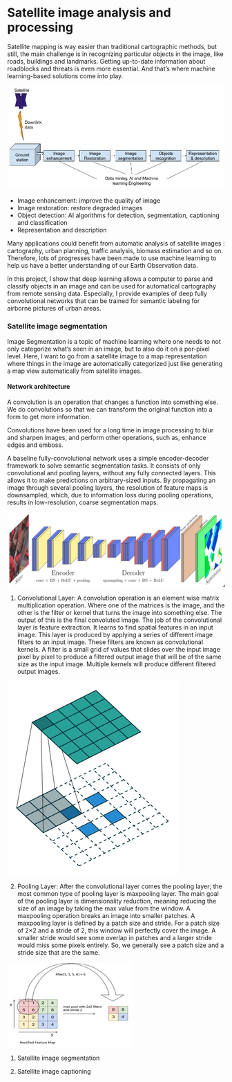 # Satellite image analysis and processing

Satellite mapping is way easier than traditional cartographic methods, but still, the main challenge is in recognizing particular objects in the image, like roads, buildings and landmarks. Getting up-to-date information about roadblocks and threats is even more essential. And that’s where machine learning-based solutions come into play.

![](images/block_diagram2.jpg)

- Image enhancement: improve the quality of image
- Image restoration: restore degraded images
- Object detection: AI algorithms for detection, segmentation, captioning and classification
- Representation and description

Many applications could benefit from automatic analysis of satellite images : cartography, urban planning, traffic analysis, biomass estimation and so on. Therefore, lots of progresses have been made to use machine learning to help us have a better understanding of our Earth Observation data.

In this project, I show that deep learning allows a computer to parse and classify objects in an image and can be used for automatical cartography from remote sensing data. Especially, I provide examples of deep fully convolutional networks that can be trained for semantic labeling for airborne pictures of urban areas.

### Satellite image segmentation

Image Segmentation is a topic of machine learning where one needs to not only categorize what’s seen in an image, but to also do it on a per-pixel level. Here, I want to go from a satellite image to a map representation where things in the image are automatically categorized just like generating a map view automatically from satellite images.

#### Network architecture
A convolution is an operation that changes a function into something else. We do convolutions so that we can transform the original function into a form to get more information.

Convolutions have been used for a long time in image processing to blur and sharpen images, and perform other operations, such as, enhance edges and emboss.


A baseline fully-convolutional network uses a simple encoder-decoder framework to solve semantic segmentation tasks. It consists of only convolutional and pooling layers, without any fully connected layers. This allows it to make predictions on arbitrary-sized inputs. By propagating an image through several pooling layers, the resolution of feature maps is downsampled, which, due to information loss during pooling operations, results in low-resolution, coarse segmentation maps.

![](images/net_architecture.png)

1. Convolutional Layer: A convolution operation is an element wise matrix multiplication operation. Where one of the matrices is the image, and the other is the filter or kernel that turns the image into something else. The output of this is the final convoluted image.
The job of the convolutional layer is feature extraction. It learns to find spatial features in an input image. This layer is produced by applying a series of different image filters to an input image. These filters are known as convolutional kernels. A filter is a small grid of values that slides over the input image pixel by pixel to produce a filtered output image that will be of the same size as the input image.  Multiple kernels will produce different filtered output images.

![](images/convolution.gif)

2. Pooling Layer: After the convolutional layer comes the pooling layer; the most common type of pooling layer is maxpooling layer. The main goal of the pooling layer is dimensionality reduction, meaning reducing the size of an image by taking the max value from the window. A maxpooling operation breaks an image into smaller patches. A maxpooling layer is defined by a patch size and stride. For a patch size of 2×2 and a stride of 2, this window will perfectly cover the image. A smaller stride would see some overlap in patches and a larger stride would miss some pixels entirely. So, we generally see a patch size and a stride size that are the same.

![](images/pooling.jpg)


1. Satellite image segmentation

2. Satellite image captioning
